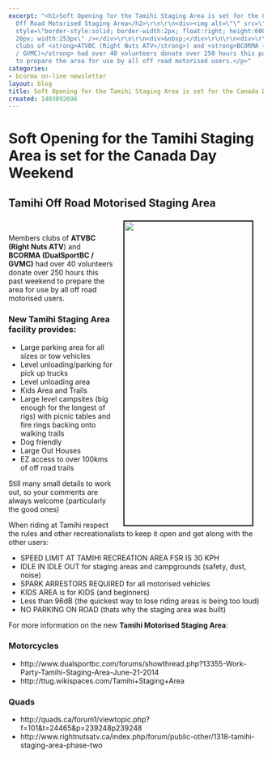 ```yaml
---
excerpt: "<h1>Soft Opening for the Tamihi Staging Area is set for the Canada Day Weekend</h1>\r\n\r\n<h2>Tamihi
  Off Road Motorised Staging Area</h2>\r\n\r\n<div><img alt=\"\" src=\"/sites/default/files/Tamihi_Creek_Staging_Area_5_1.jpg\"
  style=\"border-style:solid; border-width:2px; float:right; height:600px; margin:5px
  20px; width:253px\" /></div>\r\n\r\n<div>&nbsp;</div>\r\n\r\n<div>\r\n<p>Members
  clubs of <strong>ATVBC (Right Nuts ATV</strong>) and <strong>BCORMA (DualSportBC
  / GVMC)</strong> had over 40 volunteers donate over 250 hours this past weekend
  to prepare the area for use by all off road motorised users.</p>"
categories:
- bcorma on-line newsletter
layout: blog
title: Soft Opening for the Tamihi Staging Area is set for the Canada Day Weekend
created: 1403892696
---
```

<h1>Soft Opening for the Tamihi Staging Area is set for the Canada Day Weekend</h1>

<h2>Tamihi Off Road Motorised Staging Area</h2>

<div><img alt="" src="/sites/default/files/Tamihi_Creek_Staging_Area_5_1.jpg" style="border-style:solid; border-width:2px; float:right; height:600px; margin:5px 20px; width:253px" /></div>

<div>&nbsp;</div>

<div>
<p>Members clubs of <strong>ATVBC (Right Nuts ATV</strong>) and <strong>BCORMA (DualSportBC / GVMC)</strong> had over 40 volunteers donate over 250 hours this past weekend to prepare the area for use by all off road motorised users.</p>

<h3>New Tamihi Staging Area facility provides:</h3>

<ul>
	<li>Large parking area for all sizes or tow vehicles</li>
	<li>Level unloading/parking for pick up trucks</li>
	<li>Level unloading area</li>
	<li>Kids Area and Trails</li>
	<li>Large level campsites (big enough for the longest of rigs) with picnic tables and fire rings backing onto walking trails</li>
	<li>Dog friendly</li>
	<li>Large Out Houses</li>
	<li>EZ access to over 100kms of off road trails</li>
</ul>

<p>Still many small details to work out, so your comments are always welcome (particularly the good ones)</p>

<p>When riding at Tamihi respect the rules and other recreationalists to keep it open and get along with the other users:</p>

<ul>
	<li>SPEED LIMIT AT TAMIHI RECREATION AREA FSR IS 30 KPH</li>
	<li>IDLE IN IDLE OUT for staging areas and campgrounds (safety, dust, noise)</li>
	<li>SPARK ARRESTORS REQUIRED for all motorised vehicles</li>
	<li>KIDS AREA is for KIDS (and beginners)</li>
	<li>Less than 96dB (the quickest way to lose riding areas is being too loud)</li>
	<li>NO PARKING ON ROAD (thats why the staging area was built)</li>
</ul>

<p>For more information on the new <strong>Tamihi Motorised Staging Area</strong>:</p>

<h3>Motorcycles</h3>

<ul>
	<li>http://www.dualsportbc.com/forums/showthread.php?13355-Work-Party-Tamihi-Staging-Area-June-21-2014</li>
	<li>http://ttug.wikispaces.com/Tamihi+Staging+Area</li>
</ul>

<h3>Quads</h3>

<ul>
	<li>http://quads.ca/forum1/viewtopic.php?f=101&amp;t=24465&amp;p=239248p239248</li>
	<li>http://www.rightnutsatv.ca/index.php/forum/public-other/1318-tamihi-staging-area-phase-two</li>
</ul>
</div>
